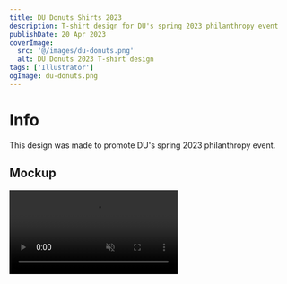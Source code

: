 ```yaml
---
title: DU Donuts Shirts 2023
description: T-shirt design for DU's spring 2023 philanthropy event
publishDate: 20 Apr 2023
coverImage:
  src: '@/images/du-donuts.png'
  alt: DU Donuts 2023 T-shirt design
tags: ['Illustrator']
ogImage: du-donuts.png
---
```


# Info

This design was made to promote DU's spring 2023 philanthropy event.

## Mockup

<div class="w-full">
<video class="mx-auto" autoplay loop muted playsinline>
  <source src="https://content.mikepayne.me/file/payne-portfolio/du-donuts.mp4" type="video/mp4" />
  Your browser does not support the video tag.
</video>
</div>
